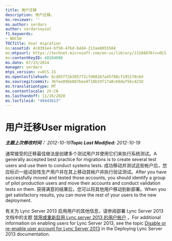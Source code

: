 ```yaml
---
title: 用户迁移
description: 用户迁移。
ms.reviewer: ''
ms.author: serdars
author: serdarsoysal
f1.keywords:
- NOCSH
TOCTitle: User migration
ms:assetid: 4c0391e4-bf50-47bd-b4d4-213ae8055584
ms:mtpsurl: https://technet.microsoft.com/en-us/library/JJ204876(v=OCS.15)
ms:contentKeyID: 48184088
ms.date: 07/23/2014
manager: serdars
mtps_version: v=OCS.15
ms.openlocfilehash: 6cd65ff2b3857f2cfd08167a45f88cf195170c6d
ms.sourcegitcommit: 36fee89bb887bea4f18b19f17a8c69daf5bc423d
ms.translationtype: MT
ms.contentlocale: zh-CN
ms.lasthandoff: 11/26/2020
ms.locfileid: "49443613"
---
```

# <a name="user-migration"></a><span data-ttu-id="ca69c-103">用户迁移</span><span class="sxs-lookup"><span data-stu-id="ca69c-103">User migration</span></span>

<div data-xmlns="http://www.w3.org/1999/xhtml">

<div class="topic" data-xmlns="http://www.w3.org/1999/xhtml" data-msxsl="urn:schemas-microsoft-com:xslt" data-cs="https://msdn.microsoft.com/">

<div data-asp="https://msdn2.microsoft.com/asp">



</div>

<div id="mainSection">

<div id="mainBody"><span data-ttu-id="ca69c-104">

<span> </span></span><span class="sxs-lookup"><span data-stu-id="ca69c-104">

<span> </span></span></span>

<span data-ttu-id="ca69c-105">_**主题上次修改时间：** 2012-10-19_</span><span class="sxs-lookup"><span data-stu-id="ca69c-105">_**Topic Last Modified:** 2012-10-19_</span></span>

<span data-ttu-id="ca69c-106">通常接受的迁移最佳做法是创建多个测试用户并使用它们来执行系统测试。</span><span class="sxs-lookup"><span data-stu-id="ca69c-106">A generally accepted best practice for migrations is to create several test users and use them to conduct systems tests.</span></span> <span data-ttu-id="ca69c-107">成功移动并测试这些帐户后，您应标识一组试验性生产用户并在其上移动其帐户并执行验证测试。</span><span class="sxs-lookup"><span data-stu-id="ca69c-107">After you have successfully moved and tested those accounts, you should identify a group of pilot production users and move their accounts and conduct validation tests on them.</span></span> <span data-ttu-id="ca69c-108">获得满意的结果后，您可以将其他用户移动到新部署。</span><span class="sxs-lookup"><span data-stu-id="ca69c-108">When you get satisfactory results, you can move the rest of your users to the new deployment.</span></span>

<span data-ttu-id="ca69c-109">有关为 Lync Server 2013 启用用户的其他信息，请参阅部署 Lync Server 2013 文档中的主题 [禁用或重新启用 Lync server 2013 的用户帐户](lync-server-2013-disable-or-re-enable-user-account-for-lync-server.md) 。</span><span class="sxs-lookup"><span data-stu-id="ca69c-109">For additional information on enabling users for Lync Server 2013, see the topic [Disable or re-enable user account for Lync Server 2013](lync-server-2013-disable-or-re-enable-user-account-for-lync-server.md) in the Deploying Lync Server 2013 documentation.</span></span>

<span data-ttu-id="ca69c-110"></div>

<span> </span>

</div>

</div>

</span><span class="sxs-lookup"><span data-stu-id="ca69c-110"></div>

<span> </span>

</div>

</div>

</span></span></div>

